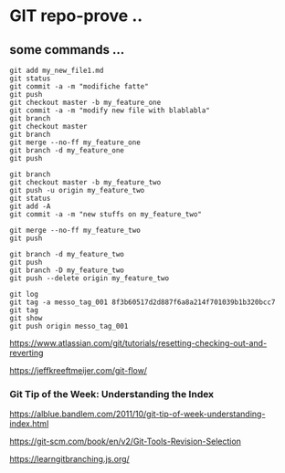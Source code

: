 # GIT repo-prove ..


## some commands …

```
git add my_new_file1.md
git status
git commit -a -m "modifiche fatte"
git push
git checkout master -b my_feature_one
git commit -a -m "modify new file with blablabla"
git branch
git checkout master
git branch
git merge --no-ff my_feature_one
git branch -d my_feature_one
git push

git branch
git checkout master -b my_feature_two
git push -u origin my_feature_two
git status
git add -A
git commit -a -m "new stuffs on my_feature_two"

git merge --no-ff my_feature_two
git push

git branch -d my_feature_two
git push
git branch -D my_feature_two
git push --delete origin my_feature_two

git log
git tag -a messo_tag_001 8f3b60517d2d887f6a8a214f701039b1b320bcc7
git tag
git show
git push origin messo_tag_001

```

https://www.atlassian.com/git/tutorials/resetting-checking-out-and-reverting

https://jeffkreeftmeijer.com/git-flow/


### Git Tip of the Week: Understanding the Index
https://alblue.bandlem.com/2011/10/git-tip-of-week-understanding-index.html

https://git-scm.com/book/en/v2/Git-Tools-Revision-Selection


https://learngitbranching.js.org/




